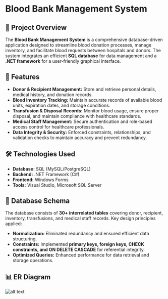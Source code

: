 # Blood Bank Management System

## 📌 Project Overview
The **Blood Bank Management System** is a comprehensive database-driven application designed to streamline blood donation processes, manage inventory, and facilitate blood requests between hospitals and donors. The system integrates an efficient **SQL database** for data management and a **.NET framework** for a user-friendly graphical interface.

## 🚀 Features
- **Donor & Recipient Management:** Store and retrieve personal details, medical history, and donation records.
- **Blood Inventory Tracking:** Maintain accurate records of available blood units, expiration dates, and storage conditions.
- **Transfusion & Disposal Records:** Monitor blood usage, ensure proper disposal, and maintain compliance with healthcare standards.
- **Medical Staff Management:** Secure authentication and role-based access control for healthcare professionals.
- **Data Integrity & Security:** Enforced constraints, relationships, and validation checks to maintain accuracy and prevent redundancy.

## 🛠️ Technologies Used
- **Database:** SQL (MySQL/PostgreSQL)
- **Backend:** .NET Framework (C#)
- **Frontend:** Windows Forms
- **Tools:** Visual Studio, Microsoft SQL Server

## 📂 Database Schema
The database consists of **30+ interrelated tables** covering donor, recipient, inventory, transfusions, and medical staff records. Key design principles applied:
- **Normalization:** Eliminated redundancy and ensured efficient data structuring.
- **Constraints:** Implemented **primary keys, foreign keys, CHECK constraints, and ON DELETE CASCADE** for referential integrity.
- **Optimized Queries:** Enhanced performance for data retrieval and storage operations.

## 📊 ER Diagram
![alt text](https://media-hosting.imagekit.io//4d849c2753804d11/ER%20Diagram.svg?Expires=1834316217&Key-Pair-Id=K2ZIVPTIP2VGHC&Signature=KxyAg7JvVFJxXXkdDZ4vg~cwqMdMZUVTDphdVMV8lXBLl3pN-6D6vFBc0FYNLTsEkKXJW6-Z87cK4Xek5IFzrKP9PzgQDOqln~bf2kHS3hqXk-xrdagmkXLshqpT6kmwnlUEwYXk3yItAUJBwD5YB1OiknAVS13zWrGaPc8zj~nOHZ-x9dsLWywAvrFVB4UCd1T1C81JDcSfB8uapRqwNjow~wkr~ImZMxNlecpWPRB9vxRcvJ89BaVKWVaKoRAgsTO-0nPdx0WIE7rCW8cnUslDTC4OSVJ2LYKdxicKPtLvOf8ZZ-FtKap1DF7kzbJAOaOL5E6dVZmfNrZmI9T1bQ__)

